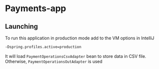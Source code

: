 # Payments-app
## Launching
To run this application in production mode add to the VM options in IntelliJ
```bash
-Dspring.profiles.active=production
```
It will load `PaymentOperationsCsvAdapter` bean to store data in CSV file. Otherwise, `PaymentOperationsOutAdapter` is used

